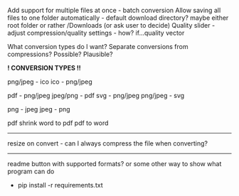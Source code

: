 Add support for multiple files at once - batch conversion
Allow saving all files to one folder automatically - default download directory? maybe either root folder or rather /Downloads (or ask user to decide)
Quality slider - adjust compression/quality settings - how? if...quality vector


What conversion types do I want?
Separate conversions from compressions? Possible? Plausible?

**! CONVERSION TYPES !!**

png/jpeg - ico
ico - png/jpeg

pdf - png/jpeg
jpeg/png - pdf
svg - png/jpeg
png/jpeg - svg

png - jpeg
jpeg - png

pdf shrink
word to pdf
pdf to word


-----------------------

resize on convert - can I always compress the file when converting?

--------------------------

readme button with supported formats? or some other way to show what program can do





* pip install -r requirements.txt
